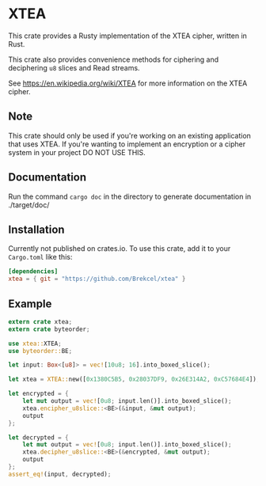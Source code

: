 # XTEA
This crate provides a Rusty implementation of the XTEA cipher, written in Rust.

This crate also provides convenience methods for ciphering and deciphering `u8` slices
and Read streams.

See <https://en.wikipedia.org/wiki/XTEA> for more information on the XTEA cipher.

## Note

This crate should only be used if you're working on an existing application that uses XTEA.
If you're wanting to implement an encryption or a cipher system in your project DO NOT USE THIS.

## Documentation

Run the command `cargo doc` in the directory to generate documentation in ./target/doc/

## Installation

Currently not published on crates.io. To use this crate, add it to your `Cargo.toml` like this:

```toml
[dependencies]
xtea = { git = "https://github.com/Brekcel/xtea" }
```

## Example

```rust
extern crate xtea;
extern crate byteorder;

use xtea::XTEA;
use byteorder::BE;

let input: Box<[u8]> = vec![10u8; 16].into_boxed_slice();

let xtea = XTEA::new([0x1380C5B5, 0x28037DF9, 0x26E314A2, 0xC57684E4]);

let encrypted = {
	let mut output = vec![0u8; input.len()].into_boxed_slice();
	xtea.encipher_u8slice::<BE>(&input, &mut output);
	output
};

let decrypted = {
	let mut output = vec![0u8; input.len()].into_boxed_slice();
	xtea.decipher_u8slice::<BE>(&encrypted, &mut output);
	output
};
assert_eq!(input, decrypted);
```